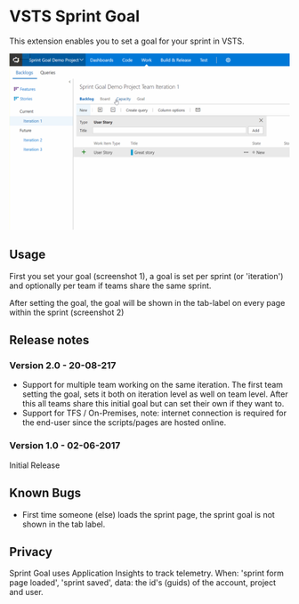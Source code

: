 # VSTS Sprint Goal

This extension enables you to set a goal for your sprint in VSTS.

![Gif showing Sprint Goal](images/sprint-goal-gif.gif "Gif showing Sprint Goal")

## Usage

First you set your goal (screenshot 1), a goal is set per sprint (or 'iteration') and optionally per team if teams share the same sprint.

After setting the goal, the goal will be shown in the tab-label on every page within the sprint (screenshot 2)

## Release notes

### Version 2.0 - 20-08-217

- Support for multiple team working on the same iteration. The first team setting the goal, sets it both on iteration level as well on team level. After this all teams share this initial goal but can set their own if they want to.
- Support for TFS / On-Premises, note: internet connection is required for the end-user since the scripts/pages are hosted online.

### Version 1.0 - 02-06-2017

Initial Release

## Known Bugs

- First time someone (else) loads the sprint page, the sprint goal is not shown in the tab label.

## Privacy

Sprint Goal uses Application Insights to track telemetry. When: 'sprint form page loaded', 'sprint saved', data: the id's (guids) of the account, project and user.